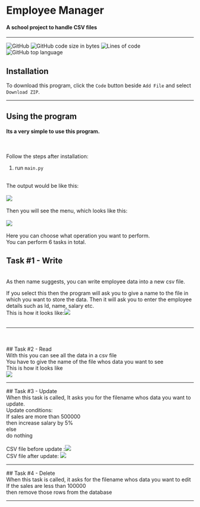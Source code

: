# Employee Manager

#### A school project to handle CSV files
<hr>

![GitHub](https://img.shields.io/github/license/awesomehet2124/EmployeeManager2.0?style=for-the-badge)
![GitHub code size in bytes](https://img.shields.io/github/languages/code-size/awesomehet2124/EmployeeManager2.0?style=for-the-badge)
![Lines of code](https://img.shields.io/tokei/lines/github/awesomehet2124/EmployeeManager2.0?style=for-the-badge)
![GitHub top language](https://img.shields.io/github/languages/top/awesomehet2124/EmployeeManager2.0?style=for-the-badge)

## Installation

To download this program, click the `Code` button beside `Add File` and select `Download ZIP`.
<hr>

## Using the program
#### Its a very simple to use this program.
<br>

Follow the steps after installation:
1. run `main.py`
<br>
The output would be like this:<br><br>
<img src="https://i.imgur.com/eYSv6IO.png"></img>
<br><br>
Then you will see the menu, which looks like this:<br><br>
<img src="https://imgur.com/jNWsUK0.jpg">
<br><br>
Here you can choose what operation you want to perform.<br>
You can perform 6 tasks in total.

## Task #1 - Write
<br> As then name suggests, you can write employee data into a new csv file.<br>

If you select this then the program will ask you to give a name to the file in which you want to store the data.
Then it will ask you to enter the employee details such as Id, name, salary etc.<br>
This is how it looks like:<img src="https://imgur.com/bicvgi4.jpg"><br><br>

<hr>
<br><br>
## Task #2 - Read
<br>With this you can see all the data in a csv file<br>
You have to give the name of the file whos data you want to see<br>
This is how it looks like<br><img src = "https://imgur.com/GdXBJji.jpg">
<hr>
## Task #3 - Update
<br>
When this task is called, It asks you for the filename whos data you want to update.
<br>
Update conditions:<br>
If sales are more than 500000<br>
then increase salary by 5%<br>
else <br>
do nothing<br>
<br>CSV file before update :<img src = "https://imgur.com/GaLZg9o.jpg"><br>
CSV file after update: <img src ="https://imgur.com/NutfsxZ.jpg">
<hr>
## Task #4 - Delete
<br>When this task is called, it asks for the filename whos data you want to edit
<br>
If the sales are less than 100000<br>
then remove those rows from the database
<br>
<hr>